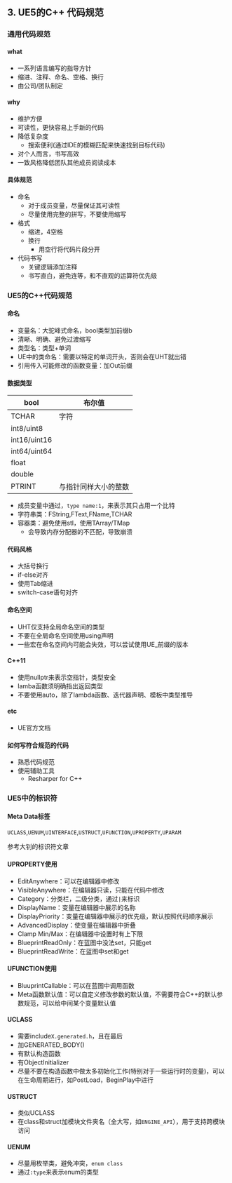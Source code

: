 ## 3. UE5的C++ 代码规范

### 通用代码规范

#### what

- 一系列语言编写的指导方针
- 缩进、注释、命名、空格、换行
- 由公司/团队制定

#### why

- 维护方便
- 可读性，更快容易上手新的代码
- 降低复杂度
  - 搜索便利(通过IDE的模糊匹配来快速找到目标代码)
- 对个人而言，书写高效
- 一致风格降低团队其他成员阅读成本

#### 具体规范

- 命名
  - 对于成员变量，尽量保证其可读性
  - 尽量使用完整的拼写，不要使用缩写
- 格式
  - 缩进，4空格
  - 换行
    - 用空行将代码片段分开
- 代码书写
  - 关键逻辑添加注释
  - 书写直白，避免连等，和不直观的运算符优先级

### UE5的C++代码规范

#### 命名

- 变量名：大驼峰式命名，bool类型加前缀b
- 清晰、明确、避免过渡缩写
- 类型名：类型+单词
- UE中的类命名：需要以特定的单词开头，否则会在UHT就出错
- 引用传入可能修改的函数变量：加Out前缀

#### 数据类型

| bool         | 布尔值               |
| ------------ | -------------------- |
| TCHAR        | 字符                 |
| int8/uint8   |                      |
| int16/uint16 |                      |
| int64/uint64 |                      |
| float        |                      |
| double       |                      |
| PTRINT       | 与指针同样大小的整数 |

- 成员变量中通过，`type name:1`，来表示其只占用一个比特
- 字符串类：FString,FText,FName,TCHAR
- 容器类：避免使用stl，使用TArray/TMap
  - 会导致内存分配器的不匹配，导致崩溃

#### 代码风格

- 大括号换行
- if-else对齐
- 使用Tab缩进
- switch-case语句对齐

#### 命名空间

- UHT仅支持全局命名空间的类型
- 不要在全局命名空间使用using声明
- 一些宏在命名空间内可能会失效，可以尝试使用UE_前缀的版本

#### C++11

- 使用nullptr来表示空指针，类型安全
- lamba函数须明确指出返回类型
- 不要使用auto，除了lambda函数、迭代器声明、模板中类型推导

#### etc

- UE官方文档

#### 如何写符合规范的代码

- 熟悉代码规范
- 使用辅助工具
  - Resharper for C++

### UE5中的标识符

#### Meta Data标签

`UCLASS`,`UENUM`,`UINTERFACE`,`USTRUCT`,`UFUNCTION`,`UPROPERTY`,`UPARAM`

参考大钊的标识符文章

#### UPROPERTY使用

- EditAnywhere：可以在编辑器中修改
- VisibleAnywhere：在编辑器只读，只能在代码中修改
- Category：分类栏，二级分类，通过`|`来标识
- DisplayName：变量在编辑器中展示的名称
- DisplayPriority：变量在编辑器中展示的优先级，默认按照代码顺序展示
- AdvancedDisplay：使变量在编辑器中折叠
- Clamp Min/Max：在编辑器中设置时有上下限
- BlueprintReadOnly：在蓝图中没法set，只能get
- BlueprintReadWrite：在蓝图中set和get

#### UFUNCTION使用

- BluuprintCallable：可以在蓝图中调用函数
- Meta函数默认值：可以自定义修改参数的默认值，不需要符合C++的默认参数规范，可以给中间某个变量默认值

#### UCLASS

- 需要include`X.generated.h`，且在最后
- 加GENERATED_BODY()
- 有默认构造函数
- 有ObjectInitializer
- 尽量不要在构造函数中做太多初始化工作(特别对于一些运行时的变量)，可以在生命周期进行，如PostLoad，BeginPlay中进行

#### USTRUCT

- 类似UCLASS
- 在class和struct加模块文件夹名（全大写，如`ENGINE_API`），用于支持跨模块访问

#### UENUM

- 尽量用枚举类，避免冲突，`enum class`
- 通过`:type`来表示enum的类型
